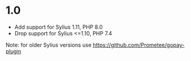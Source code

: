 # 1.0

- Add support for Sylius 1.11, PHP 8.0
- Drop support for Sylius <=1.10, PHP 7.4

Note: for older Sylius versions use https://github.com/Prometee/gopay-plugin
